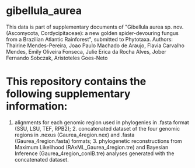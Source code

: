 # gibellula_aurea

This data is part of supplementary documents of "Gibellula aurea sp. nov. (Ascomycota, Cordycipitaceae): a new golden spider-devouring fungus from a Brazilian Atlantic Rainforest", submitted to Phytotaxa. Authors:  Thairine Mendes-Pereira, Joao Paulo Machado de Araujo, Flavia Carvalho Mendes, Emily Oliveira Fonseca, Julie Erica da Rocha Alves, Jober Fernando Sobczak, Aristoteles Goes-Neto

# This repository contains the following supplementary information:
1. alignments for each genomic region used in phylogenies in .fasta format (SSU, LSU, TEF, RPB2); 2. concatenated dataset of the four genomic regions in .nexus (Gaurea_4region.nex) and .fasta (Gaurea_4region.fasta) formats; 3. phylogenetic reconstructions from Maximum Likelihood (RAxML_Gaurea_4region.tre) and Bayesian Inference (Gaurea_4region_conIB.tre) analyses generated with the concatenated dataset.

